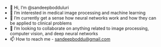 - 👋 Hi, I’m @sandeepbodduluri
- 👀 I’m interested in medical image processing and machine learning
- 🌱 I’m currently get a sense how neural networks work and how they can be applied to clinical problems
- 💞️ I’m looking to collaborate on anything related to image processing, computer vision, and deep neural networks
- 📫 How to reach me - sandeepboddu@gmail.com

<!---
sandeepbodduluri/sandeepbodduluri is a ✨ special ✨ repository because its `README.md` (this file) appears on your GitHub profile.
You can click the Preview link to take a look at your changes.
--->
